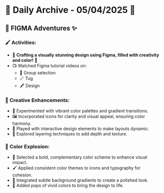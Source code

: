 # 🌈 **Daily Archive - 05/04/2025** 🌟

## 🎨 **FIGMA Adventures** ✨
### 🖌️ **Activities**:
- 🚀 **Crafting a visually stunning design using Figma, filled with creativity and color!** 🎉
- 📺 Watched Figma tutorial videos on:
  - 🎯 Group selection
  - 🪄 Tug
  - 🖋️ Design

### 🌟 **Creative Enhancements**:
- 🌈 Experimented with vibrant color palettes and gradient transitions.
- 🖼️ Incorporated icons for clarity and visual appeal, ensuring color harmony.
- 🔗 Played with interactive design elements to make layouts dynamic.
- 🌌 Explored layering techniques to add depth and texture.

### 🌈 **Color Explosion**:
- 🎨 Selected a bold, complementary color scheme to enhance visual impact.
- 🖌️ Applied consistent color themes to icons and typography for cohesion.
- 🌅 Integrated subtle background gradients to create a polished look.
- 🌟 Added pops of vivid colors to bring the design to life.
